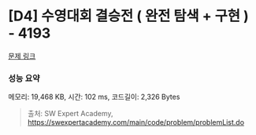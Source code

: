# [D4] 수영대회 결승전 ( 완전 탐색 + 구현 ) - 4193 

[문제 링크](https://swexpertacademy.com/main/code/problem/problemDetail.do?contestProbId=AWKaG6_6AGQDFARV) 

### 성능 요약

메모리: 19,468 KB, 시간: 102 ms, 코드길이: 2,326 Bytes



> 출처: SW Expert Academy, https://swexpertacademy.com/main/code/problem/problemList.do